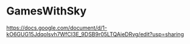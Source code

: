 # GamesWithSky
https://docs.google.com/document/d/1-kO6GUG15Jdqolsvh7WfCI3E_9DSB9r05LTQAieDRvg/edit?usp=sharing
